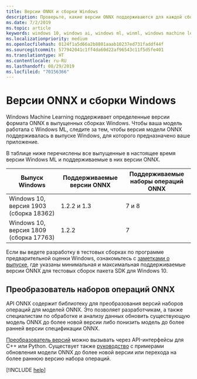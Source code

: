 ```yaml
---
title: Версии ONNX и сборки Windows
description: Проверьте, какие версии ONNX поддерживаются для каждой сборки Windows 10.
ms.date: 7/2/2019
ms.topic: article
keywords: windows 10, windows ai, windows ml, winml, windows machine learning, onnx
ms.localizationpriority: medium
ms.openlocfilehash: 0124f1a5d66a2b8801aaab10237ed731faddf44f
ms.sourcegitcommit: 577942041c1ff4da60d22af96543c11f5d5fe401
ms.translationtype: HT
ms.contentlocale: ru-RU
ms.lasthandoff: 08/29/2019
ms.locfileid: "70156366"
---
```

# <a name="onnx-versions-and-windows-builds"></a>Версии ONNX и сборки Windows

Windows Machine Learning поддерживает определенные версии формата ONNX в выпущенных сборках Windows. Чтобы ваша модель работала с Windows ML, следите за тем, чтобы версия модели ONNX поддерживалась в выпуске Windows, для которого предназначено ваше приложение.

В таблице ниже перечислены все выпущенные в настоящее время версии Windows ML и поддерживаемые в них версии ONNX.

| Выпуск Windows | Поддерживаемые версии ONNX | Поддерживаемые наборы операций ONNX |
|-----------------|-------------------------|-----------------------|
| Windows 10, версия 1903 (сборка 18362) | 1.2.2 и 1.3 | 7 и 8 |
| Windows 10, версия 1809 (сборка 17763) | 1.2.2 | 7 |

Если вы ведете разработку в тестовых сборках по программе предварительной оценки Windows, ознакомьтесь с [заметками о выпуске](release-notes.md), где указаны минимальная и максимальная поддерживаемые версии ONNX для тестовых сборок пакета SDK для Windows 10.

## <a name="onnx-opset-converter"></a>Преобразователь наборов операций ONNX

API ONNX содержит библиотеку для преобразования версий наборов операций для моделей ONNX. Это позволяет разработчикам, а также специалистам по обработке и анализу данных обновить существующую модель ONNX до более новой версии либо понизить модель до более ранней версии спецификации ONNX.

[Преобразователь версий](https://github.com/onnx/onnx/blob/master/docs/VersionConverter.md) можно вызывать через API-интерфейсы для C++ или Python. Существует также [руководство](https://github.com/onnx/tutorials/blob/master/tutorials/ExportModelFromPyTorchToDifferentONNXOpsetVersions.md) с примерами обновления модели ONNX до более новой версии или перехода на более раннюю версию набора операций.

[!INCLUDE [help](../includes/get-help.md)]
